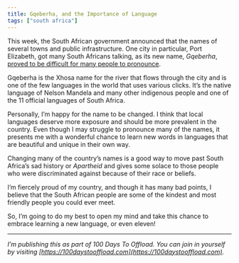 ```yaml
---
title: Gqeberha, and the Importance of Language
tags: ["south africa"]
---
```

This week, the South African government announced that the names of several towns and public infrastructure. One city in particular, Port Elizabeth, got many South Africans talking, as its new name, *Gqeberha*, [proved to be difficult for many people to pronounce](https://www.bbc.com/news/world-africa-56182349).

Gqeberha is the Xhosa name for the river that flows through the city and is one of the few languages in the world that uses various clicks. It’s the native language of Nelson Mandela and many other indigenous people and one of the 11 official languages of South Africa. 

Personally, I’m happy for the name to be changed. I think that local languages deserve more exposure and should be more prevalent in the country. Even though I may struggle to pronounce many of the names, it presents me with a wonderful chance to learn new words in languages that are beautiful and unique in their own way. 

Changing many of the country’s names is a good way to move past South Africa’s sad history or *Apartheid* and gives some solace to those people who were discriminated against because of their race or beliefs. 

I’m fiercely proud of my country, and though it has many bad points, I believe that the South African people are some of the kindest and most friendly people you could ever meet.

So, I’m going to do my best to open my mind and take this chance to embrace learning a new language, or even eleven!

-----

*I’m publishing this as part of 100 Days To Offload. You can join in yourself by visiting [https://100daystooffload.com](https://100daystooffload.com).*
